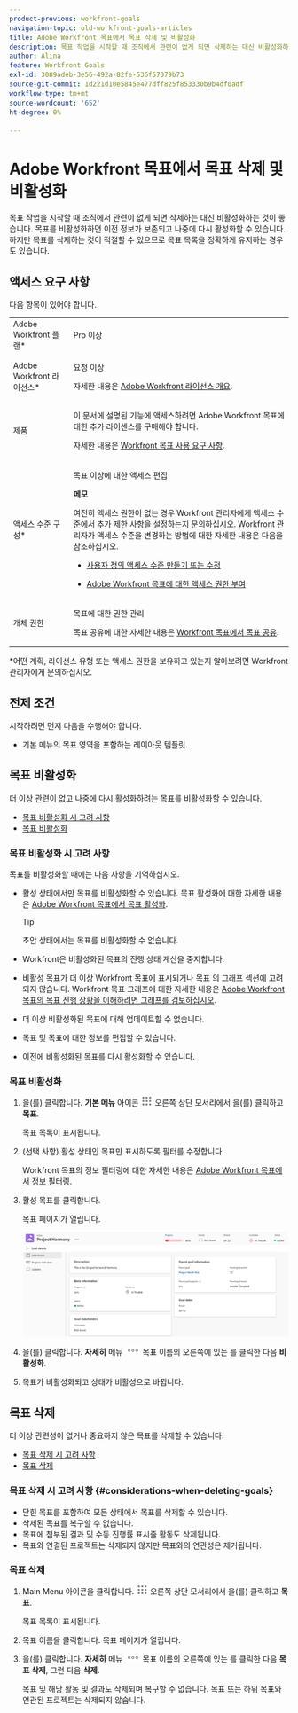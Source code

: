 ```yaml
---
product-previous: workfront-goals
navigation-topic: old-workfront-goals-articles
title: Adobe Workfront 목표에서 목표 삭제 및 비활성화
description: 목표 작업을 시작할 때 조직에서 관련이 없게 되면 삭제하는 대신 비활성화하는 것이 좋습니다. 목표를 비활성화하면 이전 정보가 보존되고 나중에 다시 활성화할 수 있습니다. 하지만 목표를 삭제하는 것이 적절할 수 있으므로 목표 목록을 정확하게 유지하는 경우도 있습니다.
author: Alina
feature: Workfront Goals
exl-id: 3089adeb-3e56-492a-82fe-536f57079b73
source-git-commit: 1d221d10e5845e477dff825f853330b9b4df0adf
workflow-type: tm+mt
source-wordcount: '652'
ht-degree: 0%

---
```


# Adobe Workfront 목표에서 목표 삭제 및 비활성화

목표 작업을 시작할 때 조직에서 관련이 없게 되면 삭제하는 대신 비활성화하는 것이 좋습니다. 목표를 비활성화하면 이전 정보가 보존되고 나중에 다시 활성화할 수 있습니다. 하지만 목표를 삭제하는 것이 적절할 수 있으므로 목표 목록을 정확하게 유지하는 경우도 있습니다.

## 액세스 요구 사항

<!--drafted for P&P release: 

You must have the following:

<table style="table-layout:auto">
 <col>
 </col>
 <col>
 </col>
 <tbody>
  <tr>
   <td role="rowheader">Adobe Workfront plan*</td>
   <td>
   <p>Current plan: Select or higher</p>
   Or
   <p>Legacy plan: Pro or higher</p>
   
   </td>
  </tr>
  <tr>
   <td role="rowheader">Adobe Workfront license*</td>
   <td>
   <p>Current license: Contributor or higher</p>
   Or
   <p>Legacy license: Request or higher</p> <p>For more information, see <a href="../../administration-and-setup/add-users/access-levels-and-object-permissions/wf-licenses.md" class="MCXref xref">Adobe Workfront licenses overview</a>.</p> </td>
  </tr>
  <tr>
   <td role="rowheader">Product</td>
   <td>
   <p> Current product requirement: If you have the Select or Prime Adobe Workfront plan, you must also buy an additional Adobe Workfront Goals license.  Workfront Goals are included in the Ultimate Workfront Plan.</p>
   Or
   <p>Legacy product requirement: You must purchase an additional license for the Adobe Workfront Goals to access functionality described in this article. </p> <p>For information, see <a href="../../workfront-goals/goal-management/access-needed-for-wf-goals.md" class="MCXref xref">Requirements to use Workfront Goals</a>. </p> </td>
  </tr>
  <tr>
   <td role="rowheader">Access level*</td>
   <td> <p>Edit access to Goals</p> <p><b>NOTE</b><p>If you still don't have access, ask your Workfront administrator if they set additional restrictions in your access level. For information on how a Workfront administrator can change your access level, see:</p>
     <ul>
      <li> <p><a href="../../administration-and-setup/add-users/configure-and-grant-access/create-modify-access-levels.md" class="MCXref xref">Create or modify custom access levels</a> </p> </li>
      <li> <p><span href="../../administration-and-setup/add-users/configure-and-grant-access/grant-access-goals.md"><a href="../../administration-and-setup/add-users/configure-and-grant-access/grant-access-goals.md" class="MCXref xref">Grant access to Adobe Workfront Goals</a></span> </p> </li>
     </ul> </p> </td>
  </tr>
  <tr data-mc-conditions="">
   <td role="rowheader">Object permissions</td>
   <td>
    <div>
     <p>View or higher permissions to the goal to view it</p>
     <p>Manage permissions to the goal to edit it</p>
     <p>For information about sharing goals, see <a href="../../workfront-goals/workfront-goals-settings/share-a-goal.md" class="MCXref xref">Share a goal in Workfront Goals</a>. </p>
    </div> </td>
  </tr>
 </tbody>
</table>

-->

다음 항목이 있어야 합니다.

<table style="table-layout:auto"> 
 <col> 
 <col> 
 <tbody> 
  <tr> 
   <td role="rowheader">Adobe Workfront 플랜*</td> 
   <td> <p>Pro 이상</p> </td> 
  </tr> 
  <tr> 
   <td role="rowheader">Adobe Workfront 라이선스*</td> 
   <td> <p>요청 이상</p> <p>자세한 내용은 <a href="../../administration-and-setup/add-users/access-levels-and-object-permissions/wf-licenses.md" class="MCXref xref">Adobe Workfront 라이선스 개요</a>.</p> </td> 
  </tr> 
  <tr> 
   <td role="rowheader">제품</td> 
   <td> <p>이 문서에 설명된 기능에 액세스하려면 Adobe Workfront 목표에 대한 추가 라이센스를 구매해야 합니다. </p> <p>자세한 내용은 <a href="../../workfront-goals/goal-management/access-needed-for-wf-goals.md" class="MCXref xref">Workfront 목표 사용 요구 사항</a>. </p> </td> 
  </tr> 
  <tr> 
   <td role="rowheader">액세스 수준 구성*</td> 
   <td> <p>목표 이상에 대한 액세스 편집</p> <p><b>메모</b>

<p>여전히 액세스 권한이 없는 경우 Workfront 관리자에게 액세스 수준에서 추가 제한 사항을 설정하는지 문의하십시오. Workfront 관리자가 액세스 수준을 변경하는 방법에 대한 자세한 내용은 다음을 참조하십시오.</p> 
     <ul> 
      <li> <p><a href="../../administration-and-setup/add-users/configure-and-grant-access/create-modify-access-levels.md" class="MCXref xref">사용자 정의 액세스 수준 만들기 또는 수정</a> </p> </li> 
      <li> <p><span href="../../administration-and-setup/add-users/configure-and-grant-access/grant-access-goals.md"><a href="../../administration-and-setup/add-users/configure-and-grant-access/grant-access-goals.md" class="MCXref xref">Adobe Workfront 목표에 대한 액세스 권한 부여</a></span> </p> </li> 
     </ul> </p> </td> 
  </tr> 
  <tr data-mc-conditions=""> 
   <td role="rowheader">개체 권한</td> 
   <td> 
    <div> 
     <p>목표에 대한 권한 관리</p> 
     <p>목표 공유에 대한 자세한 내용은 <a href="../../workfront-goals/workfront-goals-settings/share-a-goal.md" class="MCXref xref">Workfront 목표에서 목표 공유</a>. </p> 
    </div> </td> 
  </tr> 
 </tbody> 
</table>

&#42;어떤 계획, 라이선스 유형 또는 액세스 권한을 보유하고 있는지 알아보려면 Workfront 관리자에게 문의하십시오.

## 전제 조건

시작하려면 먼저 다음을 수행해야 합니다.

* 기본 메뉴의 목표 영역을 포함하는 레이아웃 템플릿.

## 목표 비활성화

더 이상 관련이 없고 나중에 다시 활성화하려는 목표를 비활성화할 수 있습니다.

* [목표 비활성화 시 고려 사항](#considerations-when-deactivating-goals)
* [목표 비활성화](#deactivate-goals)

### 목표 비활성화 시 고려 사항

목표를 비활성화할 때에는 다음 사항을 기억하십시오.

* 활성 상태에서만 목표를 비활성화할 수 있습니다. 목표 활성화에 대한 자세한 내용은 [Adobe Workfront 목표에서 목표 활성화](../../workfront-goals/goal-management/activate-goals.md).

   >[!TIP]
   >
   >초안 상태에서는 목표를 비활성화할 수 없습니다.

* Workfront은 비활성화된 목표의 진행 상태 계산을 중지합니다.
* 비활성 목표가 더 이상 Workfront 목표에 표시되거나 목표 의 그래프 섹션에 고려되지 않습니다. Workfront 목표 그래프에 대한 자세한 내용은 [Adobe Workfront 목표의 목표 진행 상황을 이해하려면 그래프를 검토하십시오](../../workfront-goals/goal-review-and-workfront-goals-sections/review-goal-graphs.md).

   <!--* The Check-in section. For information about the Check-in page, see [Update goal progress in Adobe Workfront Goals](../../workfront-goals/goal-review-and-workfront-goals-sections/check-in-goals.md). -->

* 더 이상 비활성화된 목표에 대해 업데이트할 수 없습니다.
* 목표 및 목표에 대한 정보를 편집할 수 있습니다.
* 이전에 비활성화된 목표를 다시 활성화할 수 있습니다.

### 목표 비활성화

<!--
Deactivating goals differs depending on which environment you use.

### Deactivate goals in the Production environment


1. Go to the goal that you want to deactivate.

   For example, go to the Goal List and click the name of a goal.

   The Goal Details panel opens on the right.

   >[!TIP]
   >
   >You can open goals from any sections of Workfront Goals.

1. Click the **More icon** ![](assets/more-icon.png), then click **Deactivate**.

   ![](assets/deactivate-goal-highlighted.png)

   The goal status changes to Inactive. 

1. Click the **X** icon in the upper-right to close Goal Details.
-->

1. 을(를) 클릭합니다. **기본 메뉴** 아이콘 ![](assets/main-menu-icon.png) 오른쪽 상단 모서리에서 을(를) 클릭하고 **목표**.

   목표 목록이 표시됩니다.

   <!-- Add this when Shell is available to all: or (if available), click the **Main Menu** icon ![Main menu icon](../goal-management/assets/three-line-main-menu-icon.png) in the upper-left corner)
   -->

1. (선택 사항) 활성 상태인 목표만 표시하도록 필터를 수정합니다.

   Workfront 목표의 정보 필터링에 대한 자세한 내용은 [Adobe Workfront 목표에서 정보 필터링](../goal-management/filter-information-wf-goals.md).

1. 활성 목표를 클릭합니다.

   목표 페이지가 열립니다.

   ![](assets/goal-page-unshimmed.png)

1. 을(를) 클릭합니다. **자세히** 메뉴 ![](assets/more-icon.png) 목표 이름의 오른쪽에 있는 를 클릭한 다음 **비활성화**.

1. 목표가 비활성화되고 상태가 비활성으로 바뀝니다.

## 목표 삭제

더 이상 관련성이 없거나 중요하지 않은 목표를 삭제할 수 있습니다.

* [목표 삭제 시 고려 사항](#considerations-when-deleting-goals)
* [목표 삭제](#delete-goals)

### 목표 삭제 시 고려 사항 {#considerations-when-deleting-goals}

* 닫힌 목표를 포함하여 모든 상태에서 목표를 삭제할 수 있습니다.
* 삭제된 목표를 복구할 수 없습니다.
* 목표에 첨부된 결과 및 수동 진행률 표시줄 활동도 삭제됩니다.
* 목표와 연결된 프로젝트는 삭제되지 않지만 목표와의 연관성은 제거됩니다.

### 목표 삭제

<!--
Deleting  goals differs depending on which environment you use.

#### Delete goals in the Production environment

1. Go to the goal that you want to delete.

   For example, go to the Goal List and click a goal.

   The Goal Details panel opens on the right. 

1. Click the **More icon** ![](assets/more-icon.png), then click **Delete**.

   ![](assets/delete-goal-highlighted.png)

1. Click **Yes, delete**.

   The goal is removed from the Goal List and cannot be recovered.
-->

1. Main Menu 아이콘을 클릭합니다. ![](assets/main-menu-icon.png) 오른쪽 상단 모서리에서 을(를) 클릭하고 **목표**.

   목표 목록이 표시됩니다.

   <!-- Add this when Shell is available to all: or (if available), click the **Main Menu** icon ![Main menu icon](../goal-management/assets/three-line-main-menu-icon.png) in the upper-left corner)
   -->
1. 목표 이름을 클릭합니다. 목표 페이지가 열립니다.
1. 을(를) 클릭합니다. **자세히** 메뉴 ![](assets/more-icon.png) 목표 이름의 오른쪽에 있는 를 클릭한 다음 **목표 삭제**, 그런 다음 **삭제**.

   목표 및 해당 활동 및 결과도 삭제되며 복구할 수 없습니다. 목표 또는 하위 목표와 연관된 프로젝트는 삭제되지 않습니다.


